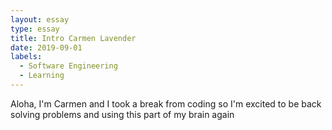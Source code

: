 ```yaml
---
layout: essay
type: essay
title: Intro Carmen Lavender
date: 2019-09-01
labels:
  - Software Engineering
  - Learning
---
```

Aloha, I'm Carmen and I took a break from coding so I'm excited to be back solving problems and using this part of my brain again